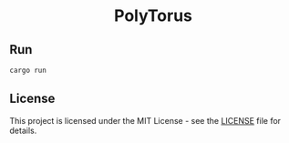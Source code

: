 <div align="center">
    <h1>PolyTorus</h1>
</div>

## Run

```bash
cargo run
```

## License

This project is licensed under the MIT License - see the [LICENSE](LICENSE) file for details.
```
